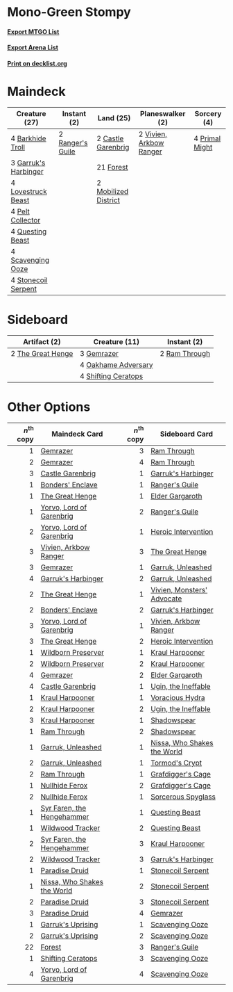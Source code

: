 # Mono-Green Stompy

#### [Export MTGO List](../collection/Mono-Green%20Stompy/Mono-Green%20Stompy.txt)
#### [Export Arena List](../collection/Mono-Green%20Stompy/Mono-Green%20Stompy_arena.txt)
#### [Print on decklist.org](http://decklist.org/?deckmain=4%09Barkhide%20Troll%0A2%09Castle%20Garenbrig%0A21%09Forest%0A3%09Garruk's%20Harbinger%0A4%09Lovestruck%20Beast%0A2%09Mobilized%20District%0A4%09Pelt%20Collector%0A4%09Primal%20Might%0A4%09Questing%20Beast%0A2%09Ranger's%20Guile%0A4%09Scavenging%20Ooze%0A4%09Stonecoil%20Serpent%0A2%09Vivien,%20Arkbow%20Ranger&deckside=3%09Gemrazer%0A4%09Oakhame%20Adversary%0A2%09Ram%20Through%0A4%09Shifting%20Ceratops%0A2%09The%20Great%20Henge)
# Maindeck

|                                         Creature (27)                                         |                                        Instant (2)                                        |                                           Land (25)                                           |                                         Planeswalker (2)                                         |                                       Sorcery (4)                                       |
|-----------------------------------------------------------------------------------------------|-------------------------------------------------------------------------------------------|-----------------------------------------------------------------------------------------------|--------------------------------------------------------------------------------------------------|-----------------------------------------------------------------------------------------|
|4 [Barkhide Troll](http://gatherer.wizards.com/Pages/Card/Details.aspx?multiverseid=466919)    |2 [Ranger's Guile](http://gatherer.wizards.com/Pages/Card/Details.aspx?multiverseid=249973)|2 [Castle Garenbrig](http://gatherer.wizards.com/Pages/Card/Details.aspx?multiverseid=473202)  |2 [Vivien, Arkbow Ranger](http://gatherer.wizards.com/Pages/Card/Details.aspx?multiverseid=466953)|4 [Primal Might](http://gatherer.wizards.com/Pages/Card/Details.aspx?multiverseid=485520)|
|3 [Garruk's Harbinger](http://gatherer.wizards.com/Pages/Card/Details.aspx?multiverseid=485508)|                                                                                           |21 [Forest](http://gatherer.wizards.com/Pages/Card/Details.aspx?multiverseid=439860)           |                                                                                                  |                                                                                         |
|4 [Lovestruck Beast](http://gatherer.wizards.com/Pages/Card/Details.aspx?multiverseid=473127)  |                                                                                           |2 [Mobilized District](http://gatherer.wizards.com/Pages/Card/Details.aspx?multiverseid=461176)|                                                                                                  |                                                                                         |
|4 [Pelt Collector](http://gatherer.wizards.com/Pages/Card/Details.aspx?multiverseid=452891)    |                                                                                           |                                                                                               |                                                                                                  |                                                                                         |
|4 [Questing Beast](http://gatherer.wizards.com/Pages/Card/Details.aspx?multiverseid=473133)    |                                                                                           |                                                                                               |                                                                                                  |                                                                                         |
|4 [Scavenging Ooze](http://gatherer.wizards.com/Pages/Card/Details.aspx?multiverseid=420783)   |                                                                                           |                                                                                               |                                                                                                  |                                                                                         |
|4 [Stonecoil Serpent](http://gatherer.wizards.com/Pages/Card/Details.aspx?multiverseid=473197) |                                                                                           |                                                                                               |                                                                                                  |                                                                                         |


# Sideboard

|                                        Artifact (2)                                        |                                        Creature (11)                                         |                                      Instant (2)                                       |
|--------------------------------------------------------------------------------------------|----------------------------------------------------------------------------------------------|----------------------------------------------------------------------------------------|
|2 [The Great Henge](http://gatherer.wizards.com/Pages/Card/Details.aspx?multiverseid=473123)|3 [Gemrazer](http://gatherer.wizards.com/Pages/Card/Details.aspx?multiverseid=479675)         |2 [Ram Through](http://gatherer.wizards.com/Pages/Card/Details.aspx?multiverseid=479690)|
|                                                                                            |4 [Oakhame Adversary](http://gatherer.wizards.com/Pages/Card/Details.aspx?multiverseid=473129)|                                                                                        |
|                                                                                            |4 [Shifting Ceratops](http://gatherer.wizards.com/Pages/Card/Details.aspx?multiverseid=466948)|                                                                                        |


# Other Options

|*n*<sup>th</sup> copy|                                            Maindeck Card                                             |*n*<sup>th</sup> copy|                                            Sideboard Card                                            |
|--------------------:|------------------------------------------------------------------------------------------------------|--------------------:|------------------------------------------------------------------------------------------------------|
|                    1|[Gemrazer](http://gatherer.wizards.com/Pages/Card/Details.aspx?multiverseid=479675)                   |                    3|[Ram Through](http://gatherer.wizards.com/Pages/Card/Details.aspx?multiverseid=479690)                |
|                    2|[Gemrazer](http://gatherer.wizards.com/Pages/Card/Details.aspx?multiverseid=479675)                   |                    4|[Ram Through](http://gatherer.wizards.com/Pages/Card/Details.aspx?multiverseid=479690)                |
|                    3|[Castle Garenbrig](http://gatherer.wizards.com/Pages/Card/Details.aspx?multiverseid=473202)           |                    1|[Garruk's Harbinger](http://gatherer.wizards.com/Pages/Card/Details.aspx?multiverseid=485508)         |
|                    1|[Bonders' Enclave](http://gatherer.wizards.com/Pages/Card/Details.aspx?multiverseid=479765)           |                    1|[Ranger's Guile](http://gatherer.wizards.com/Pages/Card/Details.aspx?multiverseid=249973)             |
|                    1|[The Great Henge](http://gatherer.wizards.com/Pages/Card/Details.aspx?multiverseid=473123)            |                    1|[Elder Gargaroth](http://gatherer.wizards.com/Pages/Card/Details.aspx?multiverseid=485502)            |
|                    1|[Yorvo, Lord of Garenbrig](http://gatherer.wizards.com/Pages/Card/Details.aspx?multiverseid=473147)   |                    2|[Ranger's Guile](http://gatherer.wizards.com/Pages/Card/Details.aspx?multiverseid=249973)             |
|                    2|[Yorvo, Lord of Garenbrig](http://gatherer.wizards.com/Pages/Card/Details.aspx?multiverseid=473147)   |                    1|[Heroic Intervention](http://gatherer.wizards.com/Pages/Card/Details.aspx?multiverseid=423776)        |
|                    3|[Vivien, Arkbow Ranger](http://gatherer.wizards.com/Pages/Card/Details.aspx?multiverseid=466953)      |                    3|[The Great Henge](http://gatherer.wizards.com/Pages/Card/Details.aspx?multiverseid=473123)            |
|                    3|[Gemrazer](http://gatherer.wizards.com/Pages/Card/Details.aspx?multiverseid=479675)                   |                    1|[Garruk, Unleashed](http://gatherer.wizards.com/Pages/Card/Details.aspx?multiverseid=485506)          |
|                    4|[Garruk's Harbinger](http://gatherer.wizards.com/Pages/Card/Details.aspx?multiverseid=485508)         |                    2|[Garruk, Unleashed](http://gatherer.wizards.com/Pages/Card/Details.aspx?multiverseid=485506)          |
|                    2|[The Great Henge](http://gatherer.wizards.com/Pages/Card/Details.aspx?multiverseid=473123)            |                    1|[Vivien, Monsters' Advocate](http://gatherer.wizards.com/Pages/Card/Details.aspx?multiverseid=479695) |
|                    2|[Bonders' Enclave](http://gatherer.wizards.com/Pages/Card/Details.aspx?multiverseid=479765)           |                    2|[Garruk's Harbinger](http://gatherer.wizards.com/Pages/Card/Details.aspx?multiverseid=485508)         |
|                    3|[Yorvo, Lord of Garenbrig](http://gatherer.wizards.com/Pages/Card/Details.aspx?multiverseid=473147)   |                    1|[Vivien, Arkbow Ranger](http://gatherer.wizards.com/Pages/Card/Details.aspx?multiverseid=466953)      |
|                    3|[The Great Henge](http://gatherer.wizards.com/Pages/Card/Details.aspx?multiverseid=473123)            |                    2|[Heroic Intervention](http://gatherer.wizards.com/Pages/Card/Details.aspx?multiverseid=423776)        |
|                    1|[Wildborn Preserver](http://gatherer.wizards.com/Pages/Card/Details.aspx?multiverseid=473144)         |                    1|[Kraul Harpooner](http://gatherer.wizards.com/Pages/Card/Details.aspx?multiverseid=452886)            |
|                    2|[Wildborn Preserver](http://gatherer.wizards.com/Pages/Card/Details.aspx?multiverseid=473144)         |                    2|[Kraul Harpooner](http://gatherer.wizards.com/Pages/Card/Details.aspx?multiverseid=452886)            |
|                    4|[Gemrazer](http://gatherer.wizards.com/Pages/Card/Details.aspx?multiverseid=479675)                   |                    2|[Elder Gargaroth](http://gatherer.wizards.com/Pages/Card/Details.aspx?multiverseid=485502)            |
|                    4|[Castle Garenbrig](http://gatherer.wizards.com/Pages/Card/Details.aspx?multiverseid=473202)           |                    1|[Ugin, the Ineffable](http://gatherer.wizards.com/Pages/Card/Details.aspx?multiverseid=460929)        |
|                    1|[Kraul Harpooner](http://gatherer.wizards.com/Pages/Card/Details.aspx?multiverseid=452886)            |                    1|[Voracious Hydra](http://gatherer.wizards.com/Pages/Card/Details.aspx?multiverseid=466954)            |
|                    2|[Kraul Harpooner](http://gatherer.wizards.com/Pages/Card/Details.aspx?multiverseid=452886)            |                    2|[Ugin, the Ineffable](http://gatherer.wizards.com/Pages/Card/Details.aspx?multiverseid=460929)        |
|                    3|[Kraul Harpooner](http://gatherer.wizards.com/Pages/Card/Details.aspx?multiverseid=452886)            |                    1|[Shadowspear](http://gatherer.wizards.com/Pages/Card/Details.aspx?multiverseid=476487)                |
|                    1|[Ram Through](http://gatherer.wizards.com/Pages/Card/Details.aspx?multiverseid=479690)                |                    2|[Shadowspear](http://gatherer.wizards.com/Pages/Card/Details.aspx?multiverseid=476487)                |
|                    1|[Garruk, Unleashed](http://gatherer.wizards.com/Pages/Card/Details.aspx?multiverseid=485506)          |                    1|[Nissa, Who Shakes the World](http://gatherer.wizards.com/Pages/Card/Details.aspx?multiverseid=461096)|
|                    2|[Garruk, Unleashed](http://gatherer.wizards.com/Pages/Card/Details.aspx?multiverseid=485506)          |                    1|[Tormod's Crypt](http://gatherer.wizards.com/Pages/Card/Details.aspx?multiverseid=389723)             |
|                    2|[Ram Through](http://gatherer.wizards.com/Pages/Card/Details.aspx?multiverseid=479690)                |                    1|[Grafdigger's Cage](http://gatherer.wizards.com/Pages/Card/Details.aspx?multiverseid=278452)          |
|                    1|[Nullhide Ferox](http://gatherer.wizards.com/Pages/Card/Details.aspx?multiverseid=452888)             |                    2|[Grafdigger's Cage](http://gatherer.wizards.com/Pages/Card/Details.aspx?multiverseid=278452)          |
|                    2|[Nullhide Ferox](http://gatherer.wizards.com/Pages/Card/Details.aspx?multiverseid=452888)             |                    1|[Sorcerous Spyglass](http://gatherer.wizards.com/Pages/Card/Details.aspx?multiverseid=435407)         |
|                    1|[Syr Faren, the Hengehammer](http://gatherer.wizards.com/Pages/Card/Details.aspx?multiverseid=473139) |                    1|[Questing Beast](http://gatherer.wizards.com/Pages/Card/Details.aspx?multiverseid=473133)             |
|                    1|[Wildwood Tracker](http://gatherer.wizards.com/Pages/Card/Details.aspx?multiverseid=473145)           |                    2|[Questing Beast](http://gatherer.wizards.com/Pages/Card/Details.aspx?multiverseid=473133)             |
|                    2|[Syr Faren, the Hengehammer](http://gatherer.wizards.com/Pages/Card/Details.aspx?multiverseid=473139) |                    3|[Kraul Harpooner](http://gatherer.wizards.com/Pages/Card/Details.aspx?multiverseid=452886)            |
|                    2|[Wildwood Tracker](http://gatherer.wizards.com/Pages/Card/Details.aspx?multiverseid=473145)           |                    3|[Garruk's Harbinger](http://gatherer.wizards.com/Pages/Card/Details.aspx?multiverseid=485508)         |
|                    1|[Paradise Druid](http://gatherer.wizards.com/Pages/Card/Details.aspx?multiverseid=461098)             |                    1|[Stonecoil Serpent](http://gatherer.wizards.com/Pages/Card/Details.aspx?multiverseid=473197)          |
|                    1|[Nissa, Who Shakes the World](http://gatherer.wizards.com/Pages/Card/Details.aspx?multiverseid=461096)|                    2|[Stonecoil Serpent](http://gatherer.wizards.com/Pages/Card/Details.aspx?multiverseid=473197)          |
|                    2|[Paradise Druid](http://gatherer.wizards.com/Pages/Card/Details.aspx?multiverseid=461098)             |                    3|[Stonecoil Serpent](http://gatherer.wizards.com/Pages/Card/Details.aspx?multiverseid=473197)          |
|                    3|[Paradise Druid](http://gatherer.wizards.com/Pages/Card/Details.aspx?multiverseid=461098)             |                    4|[Gemrazer](http://gatherer.wizards.com/Pages/Card/Details.aspx?multiverseid=479675)                   |
|                    1|[Garruk's Uprising](http://gatherer.wizards.com/Pages/Card/Details.aspx?multiverseid=485509)          |                    1|[Scavenging Ooze](http://gatherer.wizards.com/Pages/Card/Details.aspx?multiverseid=420783)            |
|                    2|[Garruk's Uprising](http://gatherer.wizards.com/Pages/Card/Details.aspx?multiverseid=485509)          |                    2|[Scavenging Ooze](http://gatherer.wizards.com/Pages/Card/Details.aspx?multiverseid=420783)            |
|                   22|[Forest](http://gatherer.wizards.com/Pages/Card/Details.aspx?multiverseid=439860)                     |                    3|[Ranger's Guile](http://gatherer.wizards.com/Pages/Card/Details.aspx?multiverseid=249973)             |
|                    1|[Shifting Ceratops](http://gatherer.wizards.com/Pages/Card/Details.aspx?multiverseid=466948)          |                    3|[Scavenging Ooze](http://gatherer.wizards.com/Pages/Card/Details.aspx?multiverseid=420783)            |
|                    4|[Yorvo, Lord of Garenbrig](http://gatherer.wizards.com/Pages/Card/Details.aspx?multiverseid=473147)   |                    4|[Scavenging Ooze](http://gatherer.wizards.com/Pages/Card/Details.aspx?multiverseid=420783)            |

